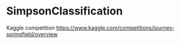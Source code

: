 # SimpsonClassification
Kaggle competition
https://www.kaggle.com/competitions/journey-springfield/overview
